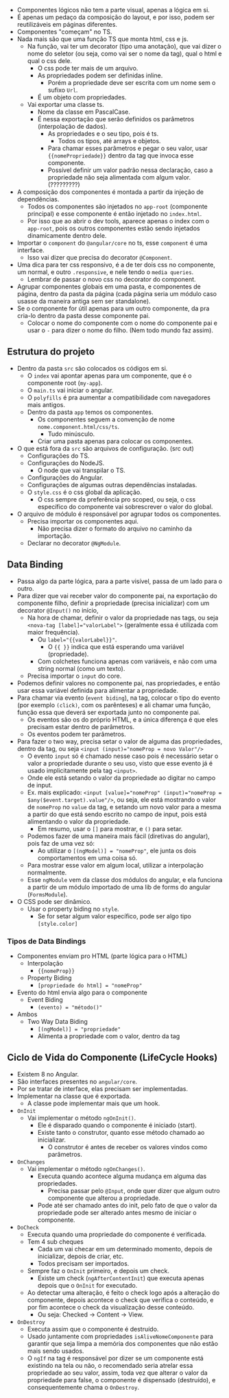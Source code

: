* Componentes lógicos não tem a parte visual, apenas a lógica em si.
* É apenas um pedaço da composição do layout, e por isso, podem ser reutilizáveis em páginas diferentes.
* Componentes "começam" no TS.
* Nada mais são que uma função TS que monta html, css e js.
  * Na função, vai ter um decorator (tipo uma anotação), que vai dizer o nome do seletor (ou seja, como vai ser o nome da tag), qual o html e qual o css dele.
    * O css pode ter mais de um arquivo.
    * As propriedades podem ser definidas inline.
      * Porém a propriedade deve ser escrita com um nome sem o sufixo `Url`.
    * É um objeto com propriedades.
  * Vai exportar uma classe ts.
    * Nome da classe em PascalCase.
    * É nessa exportação que serão definidos os parâmetros (interpolação de dados).
      * As propriedades e o seu tipo, pois é ts.
        * Todos os tipos, até arrays e objetos.
      * Para chamar esses parâmetros e pegar o seu valor, usar `{{nomePropriedade}}` dentro da tag que invoca esse componente.
      * Possível definir um valor padrão nessa declaração, caso a propriedade não seja alimentada com algum valor. (?????????)
* A composição dos componentes é montada a partir da injeção de dependências.
  * Todos os componentes são injetados no `app-root` (componente principal) e esse componente é então injetado no `index.html`.
  * Por isso que ao abrir o dev tools, aparece apenas o index com o `app-root`, pois os outros componentes estão sendo injetados dinamicamente dentro dele.
* Importar o `component` do `@angular/core` no ts, esse `component` é uma interface.
  * Isso vai dizer que precisa do decorator `@Component`.
* Uma dica para ter css responsivo, é a de ter dois css no componente, um normal, e outro `.responsive`, e nele tendo o `media queries`.
  * Lembrar de passar o novo css no decorator do component.
* Agrupar componentes globais em uma pasta, e componentes de página, dentro da pasta da página (cada página seria um módulo caso usasse da maneira antiga sem ser standalone).
* Se o componente for útil apenas para um outro componente, da pra cria-lo dentro da pasta desse componente pai.
  * Colocar o nome do componente com o nome do componente pai e usar o `-` para dizer o nome do filho. (Nem todo mundo faz assim).

## Estrutura do projeto
* Dentro da pasta `src` são colocados os códigos em si.
  * O `index` vai apontar apenas para um componente, que é o componente root (`my-app`).
  * O `main.ts` vai iniciar o angular.
  * O `polyfills` é pra aumentar a compatibilidade com navegadores mais antigos.
  * Dentro da pasta `app` temos os componentes.
    * Os componentes seguem a convenção de nome `nome.component.html/css/ts`.
      * Tudo minúsculo.
    * Criar uma pasta apenas para colocar os componentes.
* O que está fora da `src` são arquivos de configuração. (src out)
  * Configurações do TS.
  * Configurações do NodeJS.
    * O node que vai transpilar o TS.
  * Configurações do Angular.
  * Configurações de algumas outras dependências instaladas.
  * O `style.css` é o css global da aplicação.
    * O css sempre da preferência pro scoped, ou seja, o css específico do componente vai sobrescrever o valor do global.
* O arquivo de módulo é responsável por agrupar todos os componentes.
  * Precisa importar os componentes aqui.
    * Não precisa dizer o formato do arquivo no caminho da importação.
  * Declarar no decorator `@NgModule`.

## Data Binding
* Passa algo da parte lógica, para a parte visível, passa de um lado para o outro.
* Para dizer que vai receber valor do componente pai, na exportação do componente filho, definir a propriedade (precisa inicializar) com um decorator `@Input()` no início, 
  * Na hora de chamar, definir o valor da propriedade nas tags, ou seja `<nova-tag [label]="valorLabel">` (geralmente essa é utilizada com maior frequência).
    * Ou `label="{{valorLabel}}"`.
      * O `{{ }}` indica que está esperando uma variável (propriedade).
    * Com colchetes funciona apenas com variáveis, e não com uma string normal (como um texto).
  * Precisa importar o `input` do core.
* Podemos definir valores no componente pai, nas propriedades, e então usar essa variável definida para alimentar a propriedade.
* Para chamar via evento (`event biding`), na tag, colocar o tipo do evento (por exemplo `(click)`, com os parênteses) e ali chamar uma função, função essa que deverá ser exportada junto no componente pai.
  * Os eventos são os do próprio HTML, e a única diferença é que eles precisam estar dentro de parâmetros.
  * Os eventos podem ter parâmetros.
* Para fazer o two way, precisa setar o valor de alguma das propriedades, dentro da tag, ou seja `<input (input)="nomeProp = novo Valor"/>`
  * O evento `input` só é chamado nesse caso pois é necessário setar o valor a propriedade durante o seu uso, visto que esse evento já é usado implicitamente pela tag `<input>`.
  * Onde ele está setando o valor da propriedade ao digitar no campo de input.
  * Ex. mais explicado: `<input [value]="nomeProp" (input)="nomeProp = $any($event.target).value"/>`, ou seja, ele está mostrando o valor de `nomeProp` no `value` da tag, e setando um novo valor para a mesma a partir do que está sendo escrito no campo de input, pois está alimentando o valor da propriedade.
    * Em resumo, usar o `[]` para mostrar, e `()` para setar.
  * Podemos fazer de uma maneira mais fácil (diretivas do angular), pois faz de uma vez só:
    * Ao utilizar o `[(ngModel)] = "nomeProp"`, ele junta os dois comportamentos em uma coisa só.
  * Para mostrar esse valor em algum local, utilizar a interpolação normalmente.
  * Esse `ngModule` vem da classe dos módulos do angular, e ela funciona a partir de um módulo importado de uma lib de forms do angular (`FormsModule`).
* O CSS pode ser dinâmico.
  * Usar o property biding no `style`.
    * Se for setar algum valor específico, pode ser algo tipo `[style.color]`

### Tipos de Data Bindings
* Componentes enviam pro HTML (parte lógica para o HTML)
  * Interpolação
    * `{{nomeProp}}`
  * Property Biding
    * `[propriedade do html] = "nomeProp"`
* Evento do html envia algo para o componente
  * Event Biding
    * `(evento) = "método()"`
* Ambos
  * Two Way Data Biding
    * `[(ngModel)] = "propriedade"`
    * Alimenta a propriedade com o valor, dentro da tag

## Ciclo de Vida do Componente (LifeCycle Hooks)
* Existem 8 no Angular.
* São interfaces presentes no `angular/core`.
* Por se tratar de interface, elas precisam ser implementadas.
* Implementar na classe que é exportada.
  * A classe pode implementar mais que um hook.
* `OnInit`
  * Vai implementar o método `ngOnInit()`.
    * Ele é disparado quando o componente é iniciado (start).
    * Existe tanto o construtor, quanto esse método chamado ao inicializar.
      * O construtor é antes de receber os valores vindos como parâmetros.
* `OnChanges`
  * Vai implementar o método `ngOnChanges()`.
    * Executa quando acontece alguma mudança em alguma das propriedades.
      * Precisa passar pelo `@Input`, onde quer dizer que algum outro componente que alterou a propriedade.
    * Pode até ser chamado antes do init, pelo fato de que o valor da propriedade pode ser alterado antes mesmo de iniciar o componente.
* `DoCheck`
  * Executa quando uma propriedade do componente é verificada.
  * Tem 4 sub cheques
    * Cada um vai checar em um determinado momento, depois de inicializar, depois de criar, etc.
    * Todos precisam ser importados.
  * Sempre faz o `OnInit` primeiro, e depois um check.
    * Existe um check (`ngAfterContentInit`) que executa apenas depois que o `OnInit` for executado.
  * Ao detectar uma alteração, é feito o check logo após a alteração do componente, depois acontece o check que verifica o conteúdo, e por fim acontece o check da visualização desse conteúdo.
    * Ou seja: Checked -> Content -> View.
* `OnDestroy`
  * Executa assim que o componente é destruído.
  * Usado juntamente com propriedades `isAliveNomeComponente` para garantir que seja limpa a memória dos componentes que não estão mais sendo usados.
  * O `ngIf` na tag é responsável por dizer se um componente está existindo na tela ou não, o recomendado seria atrelar essa propriedade ao seu valor, assim, toda vez que alterar o valor da propriedade para false, o componente é dispensado (destruído), e consequentemente chama o `OnDestroy`.